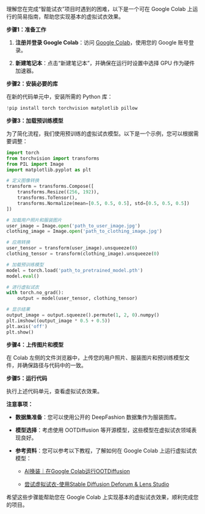 理解您在完成“智能试衣”项目时遇到的困难，以下是一个可在 Google Colab 上运行的简易指南，帮助您实现基本的虚拟试衣效果。

**步骤1：准备工作**

1. **注册并登录 Google Colab**：访问 [Google Colab](https://colab.research.google.com/)，使用您的 Google 账号登录。

2. **新建笔记本**：点击“新建笔记本”，并确保在运行时设置中选择 GPU 作为硬件加速器。

**步骤2：安装必要的库**

在新的代码单元中，安装所需的 Python 库：

```python
!pip install torch torchvision matplotlib pillow
```


**步骤3：加载预训练模型**

为了简化流程，我们使用预训练的虚拟试衣模型。以下是一个示例，您可以根据需要调整：

```python
import torch
from torchvision import transforms
from PIL import Image
import matplotlib.pyplot as plt

# 定义图像转换
transform = transforms.Compose([
    transforms.Resize((256, 192)),
    transforms.ToTensor(),
    transforms.Normalize(mean=[0.5, 0.5, 0.5], std=[0.5, 0.5, 0.5])
])

# 加载用户照片和服装图片
user_image = Image.open('path_to_user_image.jpg')
clothing_image = Image.open('path_to_clothing_image.jpg')

# 应用转换
user_tensor = transform(user_image).unsqueeze(0)
clothing_tensor = transform(clothing_image).unsqueeze(0)

# 加载预训练模型
model = torch.load('path_to_pretrained_model.pth')
model.eval()

# 进行虚拟试衣
with torch.no_grad():
    output = model(user_tensor, clothing_tensor)

# 显示结果
output_image = output.squeeze().permute(1, 2, 0).numpy()
plt.imshow((output_image * 0.5 + 0.5))
plt.axis('off')
plt.show()
```


**步骤4：上传图片和模型**

在 Colab 左侧的文件浏览器中，上传您的用户照片、服装图片和预训练模型文件，并确保路径与代码中的一致。

**步骤5：运行代码**

执行上述代码单元，查看虚拟试衣效果。

**注意事项：**

- **数据集准备**：您可以使用公开的 DeepFashion 数据集作为服装图库。

- **模型选择**：考虑使用 OOTDiffusion 等开源模型，这些模型在虚拟试衣领域表现良好。

- **参考资料**：您可以参考以下教程，了解如何在 Google Colab 上运行虚拟试衣模型：

  - [AI换装｜在Google Colab运行OOTDiffusion](https://blog.csdn.net/wjsz2070/article/details/137945085)

  - [尝试虚拟试衣-使用Stable Diffusion Deforum & Lens Studio](https://www.toolify.ai/zh/ai-news-cn/%E5%B0%9D%E8%AF%95%E8%99%9A%E6%8B%9F%E8%AF%95%E8%A1%A3-%E4%BD%BF%E7%94%A8stable-diffusion-deforum-lens-studio-942606)

希望这些步骤能帮助您在 Google Colab 上实现基本的虚拟试衣效果，顺利完成您的项目。 

